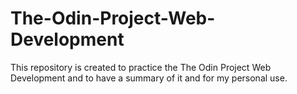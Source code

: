# The-Odin-Project-Web-Development
This repository is created to practice the The Odin Project Web Development and to have a summary of it and for my personal use.
